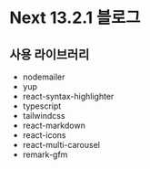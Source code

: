 # Next 13.2.1 블로그

## 사용 라이브러리

- nodemailer
- yup
- react-syntax-highlighter
- typescript
- tailwindcss
- react-markdown
- react-icons
- react-multi-carousel
- remark-gfm
